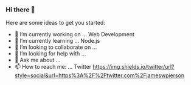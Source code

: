### Hi there 👋

Here are some ideas to get you started:

- 🔭 I’m currently working on ... Web Development
- 🌱 I’m currently learning ... Node.js
- 👯 I’m looking to collaborate on ... 
- 🤔 I’m looking for help with ...
- 💬 Ask me about ...
- 📫 How to reach me: ... Twitter https://img.shields.io/twitter/url?style=social&url=https%3A%2F%2Ftwitter.com%2Fjameswpierson

